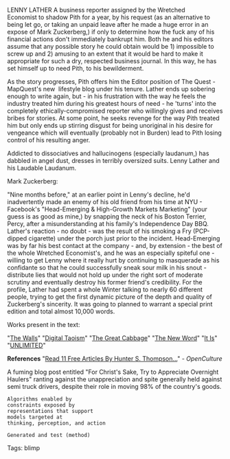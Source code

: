 LENNY LATHER
A business reporter assigned by the Wretched Economist to shadow Pith for a year, by his request (as an alternative to being let go, or taking an unpaid leave after he made a huge error in an expose of Mark Zuckerberg,) if only to determine how the fuck any of his financial actions don't immediately bankrupt him. Both he and his editors assume that any possible story he could obtain would be 1) impossible to screw up and 2) amusing to an extent that it would be hard to make it appropriate for such a dry, respected business journal. In this way, he has set himself up to need Pith, to his bewilderment.

As the story progresses, Pith offers him the Editor position of The Quest - MapQuest's new  lifestyle blog under his tenure. Lather ends up sobering enough to write again, but - in his frustration with the way he feels the industry treated him during his greatest hours of need - he 'turns' into the completely ethically-compromised reporter who willingly gives and receives bribes for stories. At some point, he seeks revenge for the way Pith treated him but only ends up stirring disgust for being unoriginal in his desire for vengeance which will eventually (probably not in Burden) lead to Pith losing control of his resulting anger.

Addicted to dissociatives and hallucinogens (especially laudanum,) has dabbled in angel dust, dresses in terribly oversized suits.
Lenny Lather and his Laudable Laudanum.

Mark Zuckerberg:

"Nine months before," at an earlier point in Lenny's decline, he'd inadvertently made an enemy of his old friend from his time at NYU - Facebook's "Head-Emerging & High-Growth Markets Marketing" (your guess is as good as mine,) by snapping the neck of his Boston Terrier, Percy, after a misunderstanding at his family's Independence Day BBQ. Lather's reaction - no doubt - was the result of his smoking a Fry (PCP-dipped cigarette) under the porch just prior to the incident. Head-Emerging was by far his best contact at the company - and, by extension - the best of the whole Wretched Economist's, and he was an especially spiteful one - willing to get Lenny where it really hurt by continuing to masquerade as his confidante so that he could successfully sneak sour milk in his snout - distribute lies that would not hold up under the right sort of moderate scrutiny and eventually destroy his former friend's credibility. For the profile, Lather had spent a whole Winter talking to nearly 60 different people, trying to get the first dynamic picture of the depth and quality of Zuckerberg's sincerity. It was going to planned to warrant a special print edition and total almost 10,000 words.

Works present in the text:

"[The Walls](https://www.evernote.com/shard/s36/nl/4017180/8ef519e5-767a-44c9-81ac-218b62b2a5ca)"
"[Digital Taoism](https://www.evernote.com/shard/s36/nl/4017180/54e7e625-bde8-49a9-8f31-4ccc92723ce3)"
"[The Great Cabbage](https://www.evernote.com/shard/s36/nl/4017180/bf2e0099-e4c0-4ac3-afdd-740c79397d27)"
"[The New Word](https://www.evernote.com/shard/s36/nl/4017180/d485c2e8-c192-457c-91d6-4dcfb5aea809)"
"[It Is](https://www.evernote.com/shard/s36/nl/4017180/b1d3b625-3e7d-4ef9-b08c-e6208bbf2582)"
"[UNLIMITED](https://www.evernote.com/shard/s36/nl/4017180/0bbb021f-5c76-48c5-b51f-4265162a508c)"

**References**
"[Read 11 Free Articles By Hunter S. Thompson...](http://www.openculture.com/2013/12/read-10-free-articles-by-hunter-s-thompson.html)" - *OpenCulture*

A fuming blog post entitled "For Christ's Sake, Try to Appreciate Overnight Haulers" ranting against the unappreciation and spite generally held against semi truck drivers, despite their role in moving 98% of the country's goods.

```
Algorithms enabled by
constraints exposed by
representations that support
models targeted at
thinking, perception, and action

Generated and test (method)
```

Tags:
  blimp